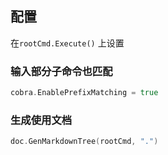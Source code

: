 ##  配置
在`rootCmd.Execute()` 上设置

###   输入部分子命令也匹配
```go
cobra.EnablePrefixMatching = true
```

###   生成使用文档
```go
doc.GenMarkdownTree(rootCmd, ".")
```


